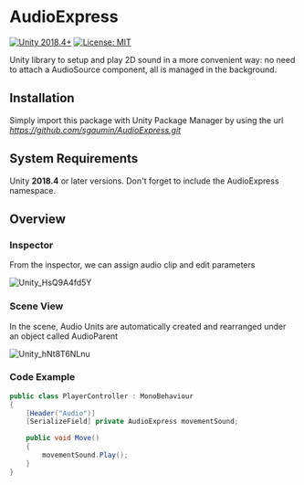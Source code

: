 # AudioExpress
[![Unity 2018.4+](https://img.shields.io/badge/unity-2019.4%2B-blue.svg)](https://unity3d.com/get-unity/download)
[![License: MIT](https://img.shields.io/badge/License-MIT-brightgreen.svg)](https://github.com/sgaumin/AudioExpress/blob/main/LICENSE.md)

Unity library to setup and play 2D sound in a more convenient way: no need to attach a AudioSource component, all is managed in the background.

## Installation
Simply import this package with Unity Package Manager by using the url *https://github.com/sgaumin/AudioExpress.git*

## System Requirements
Unity **2018.4** or later versions. Don't forget to include the AudioExpress namespace.

## Overview

### Inspector
From the inspector, we can assign audio clip and edit parameters

![Unity_HsQ9A4fd5Y](https://user-images.githubusercontent.com/16069763/194754562-21a9036e-b1dc-4176-9eda-061ce952f745.png)


### Scene View
In the scene, Audio Units are automatically created and rearranged under an object called AudioParent

![Unity_hNt8T6NLnu](https://user-images.githubusercontent.com/16069763/194754328-edc2d5b4-a147-4e91-80ed-a819ed4a50b2.png)


### Code Example
```csharp
public class PlayerController : MonoBehaviour
{
	[Header("Audio")]
	[SerializeField] private AudioExpress movementSound;

	public void Move()
	{
		movementSound.Play();
	}
}
```
